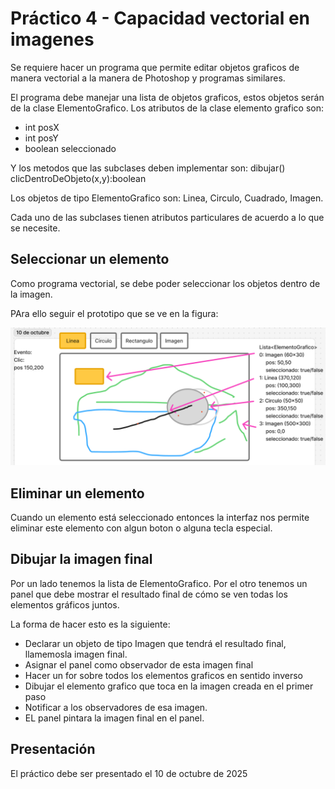 # Práctico 4 - Capacidad vectorial en imagenes

Se requiere hacer un programa que 
permite editar objetos graficos de 
manera vectorial a la manera de
Photoshop y programas similares.

El programa debe manejar una lista de
objetos graficos, estos objetos serán
de la clase ElementoGrafico. Los 
atributos de la clase elemento grafico
son: 
* int posX
* int posY
* boolean seleccionado

Y los metodos que las
subclases deben implementar son:
dibujar()
clicDentroDeObjeto(x,y):boolean

Los objetos de tipo ElementoGrafico
son: Linea, Circulo, Cuadrado, Imagen.

Cada uno de las subclases tienen atributos
particulares de acuerdo a lo que se 
necesite.

## Seleccionar un elemento

Como programa vectorial, se debe poder
seleccionar los objetos dentro de la imagen.

PAra ello seguir el prototipo que se ve en la figura:

![prototipo](prototipo.png)

## Eliminar un elemento

Cuando un elemento está seleccionado entonces
la interfaz nos permite eliminar este elemento
con algun boton o alguna tecla especial.

## Dibujar la imagen final

Por un lado tenemos la lista de ElementoGrafico.
Por el otro tenemos un panel que debe
mostrar el resultado final de cómo se 
ven todas los elementos gráficos juntos.

La forma de hacer esto es la siguiente:
* Declarar un objeto de tipo Imagen que tendrá el resultado final, llamemosla imagen final.
* Asignar el panel como observador de esta imagen final
* Hacer un for sobre todos los elementos graficos en sentido inverso
* Dibujar el elemento grafico que toca en la imagen creada en el primer paso
* Notificar a los observadores de esa imagen.
* EL panel pintara la imagen final en el panel.

## Presentación

El práctico debe ser presentado el 
10 de octubre de 2025
